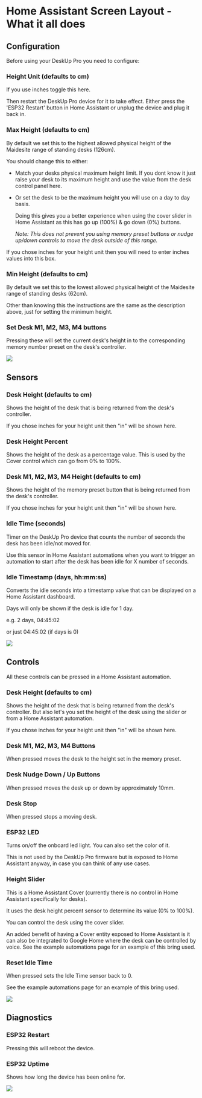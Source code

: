 # Home Assistant Screen Layout - What it all does

## Configuration 
Before using your DeskUp Pro you need to configure:
### Height Unit (defaults to cm)

If you use inches toggle this here.

Then restart the DeskUp Pro device for it to take effect. Either press the 'ESP32 Restart' button in Home Assistant or unplug the device and plug it back in.

  
### Max Height (defaults to cm)

By default we set this to the highest allowed physical height of the Maidesite range of standing desks (126cm).

You should change this to either:
  - Match your desks physical maximum height limit. If you dont know it just raise your desk to its maximum height and use the value from the desk control panel here.
    
  - Or set the desk to be the maximum height you will use on a day to day basis.

    Doing this gives you a better experience when using the cover slider in Home Assistant as this has go up (100%) & go down (0%) buttons.

    _Note: This does not prevent you using memory preset buttons or nudge up/down controls to move the desk outside of this range._

If you chose inches for your height unit then you will need to enter inches values into this box.

  
### Min Height (defaults to cm)

By default we set this to the lowest allowed physical height of the Maidesite range of standing desks (62cm).

Other than knowing this the instructions are the same as the description above, just for setting the minimum height.


### Set Desk M1, M2, M3, M4 buttons
Pressing these will set the current desk's height in to the corresponding memory number preset on the desk's controller.

![](images/DeskUpPro-Configuration.jpg)


## Sensors

### Desk Height (defaults to cm)
Shows the height of the desk that is being returned from the desk's controller.

If you chose inches for your height unit then "in" will be shown here.

### Desk Height Percent
Shows the height of the desk as a percentage value. This is used by the Cover control which can go from 0% to 100%.


### Desk M1, M2, M3, M4 Height (defaults to cm)
Shows the height of the memory preset button that is being returned from the desk's controller.

If you chose inches for your height unit then "in" will be shown here.

### Idle Time (seconds)
Timer on the DeskUp Pro device that counts the number of seconds the desk has been idle/not moved for.

Use this sensor in Home Assistant automations when you want to trigger an automation to start after the desk has been idle for X number of seconds.

### Idle Timestamp (days, hh:mm:ss)
Converts the idle seconds into a timestamp value that can be displayed on a Home Assistant dashboard.

Days will only be shown if the desk is idle for 1 day.

e.g. 2 days, 04:45:02 

or just 04:45:02 (if days is 0)


![](images/DeskUpPro-Sensors.jpg)


## Controls
All these controls can be pressed in a Home Assistant automation.

### Desk Height (defaults to cm)
Shows the height of the desk that is being returned from the desk's controller. But also let's you set the height of the desk using the slider or from a Home Assistant automation.

If you chose inches for your height unit then "in" will be shown here.

### Desk M1, M2, M3, M4 Buttons
When pressed moves the desk to the height set in the memory preset.

### Desk Nudge Down / Up Buttons
When pressed moves the desk up or down by approximately 10mm.

### Desk Stop
When pressed stops a moving desk.

### ESP32 LED
Turns on/off the onboard led light. You can also set the color of it.

This is not used by the DeskUp Pro firmware but is exposed to Home Assistant anyway, in case you can think of any use cases.

### Height Slider
This is a Home Assistant Cover (currently there is no control in Home Assistant specifically for desks).

It uses the desk height percent sensor to determine its value (0% to 100%).

You can control the desk using the cover slider.

An added benefit of having a Cover entity exposed to Home Assistant is it can also be integrated to Google Home where the desk can be controlled by voice. See the example automations page for an example of this bring used.


### Reset Idle Time 
When pressed sets the Idle Time sensor back to 0.

See the example automations page for an example of this bring used.


![](images/DeskUpPro-Controls.jpg)


## Diagnostics

### ESP32 Restart
Pressing this will reboot the device.

### ESP32 Uptime
Shows how long the device has been online for.


![](images/DeskUpPro-Diagnostics.jpg)



